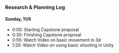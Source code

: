 











### Research & Planning Log
#### Sunday, 11/6
* 0:00: Starting Capstone proposal
* 0:30: Finishing Capstone proposal
* 0:55: Watch Video on basic movement in 3d
* 1:20: Watch Video on using basic shooting in Unity